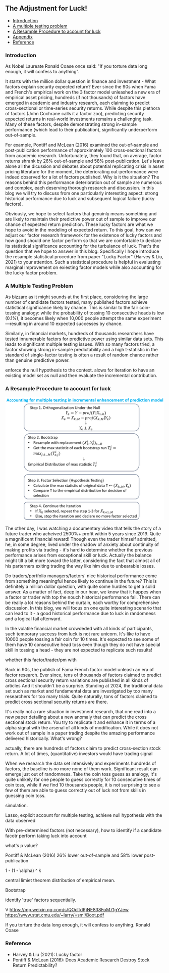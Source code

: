#

## The Adjustment for Luck!

- [Introduction](#introduction)
- [A multiple testing problem](#mul)
- [A Resample Procedure to account for luck](#resample)
- [Appendix](#appendix)
- [Reference](#ref)

### Introduction <a name="introduction"></a>


As Nobel Laureate Ronald Coase once said: "If you torture data long enough, it will confess to anything".

It starts with the million dollar question in finance and investment - What factors explain security expected return? Ever since the 90s when Fama and French's empirical work on the 3 factor model unleashed a new era of empirical asset pricing, hundreds (if not thousands) of factors have emerged in academic and industry research, each claiming to predict cross-sectional or time-series security returns. While despite this plethora of factors (John Cochrane calls it a factor zoo), predicting security expected returns in real-world investments remains a challenging task. Many of these factors, despite demonstrating strong in-sample performance (which lead to their publication), significantly underperform out-of-sample.

For example, Pontiff and McLean (2016) examined the out-of-sample and post-publication performance of approximately 100 cross-sectional factors from academic research. Unfortunately, they found that, on average, factor returns shrank by 26% out-of-sample and 58% post-publication. Let's leave alone all the dicussion and debates about potential replicating crisis in asset pricing literature for the moment, the deteriorating out-performance were indeed observed for a lot of factors published. Why is it the situation? The reasons behind this performance deterioration out of sample are numerous and complex, each deserving thorough research and discussion. In this blog we will try to discuss from one particularly interesting aspect: strong historical performance due to luck and subsequent logical failure (lucky factors).

Obviously, we hope to select factors that genuinly means something and are likely to maintain their predictive power out of sample to improve our chance of expected return prediction. These lucky factors are what we hope to avoid in the modeling of expected return. To this goal, how can we adjust our factor research framework for the existence of lucky factors and how good should one factor perform so that we are comfortable to declare its statistical significance accounting for the turbulance of luck. That's the question that we hope to answer in this blog. Specifically I hope introduce the resample statistical procedure from paper "Lucky Factor" (Harvey & Liu, 2021) to your attention. Such a statistical procedure is helpful in evaluating marginal improvement on exiesting factor models while also accounting for the lucky factor problem.


### A Multiple Testing Problem <a name="mul"></a>

As bizzare as it might sounds at the first place, considering the large number of candidate factors tested, many published factors achieve statistical significance likely by chance. This is similar to the fair coin-tossing analogy: while the probability of tossing 10 consecutive heads is low (0.1%), it becomes likely when 10,000 people attempt the same experiment—resulting in around 10 expected successes by chance.

Similarly, in financial markets, hundreds of thousands researchers have tested innumerable factors for predictive power using similar data sets. This leads to significant multiple testing issues. With so many factors tried, a factor showing strong in-sample predictability and a high t-statistic in the standard of single-factor testing is often a result of random chance rather than genuine predictive power.



enforce the null hypothesis to the context. alows for iteration to have an existing model set as null and then evaluate the incremental contribution.


### A Resample Procedure to account for luck <a name="resample"></a>



![Lucky_Sharpe](https://raw.githubusercontent.com/SkyBlueRW/SkyBlueRW.github.io/main/_posts/asset/factor_zoo_bootstrap.png)



The other day, I was watching a documentary video that tells the story of a future trader who acheived 2500%+ profit within 5 years since 2019. Quite a magnificent financial reward! Though even the trader himself admitted, he, in some degree, lived under the shadow of anxiety about continuity of making profits via trading - it's hard to determine whether the previous performance arises from exceptional skill or luck. Actually the balance might tilt a bit more toward the latter, considering the fact that almost all of his parterners exiting trading the way like him due to unbearable losses.

Do traders/portfolio managers/factors' nice historical performance come from something meaningful hence likely to continue in the future? This is definitely a million dollar question, with quite some hurdles to get a solid answer. As a matter of fact, deep in our hear, we know that it happes when a factor or trader with top the nouch historical performance fail. There can be really a lot reasons behind the curtain, each worthy for comprehensive discussion. In this blog, we will focus on one quite interesting scenario that can lead to it - a good historical performance due to luck in randomness and a logical fail afterward.



In the volatile financial market crowdeded with all kinds of participants, such temporary success from luck is not rare unicorn. It's like to have 10000 people tossing a fair coin for 10 times. It's expected to see some of them have 10 consecutive head toss even though they do not have special skill in tossing a head - they are not expected to replicate such results!

whether this factor/trader/pm with

Back in 90s, the publish of Fama French factor model unleash an era of factor research. Ever since, tens of thousands of factors claimed to predict cross sectional security return variations are published in all kinds of articles 
And it shouldn't be a surprise. Standing at 2024, the traditional data set such as market and fundamental data are investigated by too many researchers for too many trials. Quite naturally, tons of factors claimed to predict cross sectional security returns are there.

















It's really not a rare situation in investment research, that one read into a new paper detailing about a new anomaly that can predict the cross sectional stock return. You try to replicate it and enhance it in terms of a alpha signal with the arsenal of all kinds of modification. While it does not work out of sample in a paper trading despite the amazing performance delivered historically. What's wrong?

actually, there are hundreds of factors claim to predict cross-section stock return. A lot of times, (quantitative) investors would have trading signal 


When we research the data set intensively and experiments hundreds of factors, the baseline is no more none of them work. Significant result can emerge just out of randomness. Take the coin toss guess as analogy, it's quite unlikely for one people to guess correctly for 10 consecutive times of coin toss, while if we find 10 thousands people, it is not surprising to see a few of them are able to guess correctly out of luck not from skills in guessing coin toss.

simulation. 

Lasso, explicit account for multiple testing, achieve null hypothesis with the data observed

With pre-determined factors (not necessary), how to identify if a candidate facotr perform taking luck into account

what's p value?

Pontiff & McLean (2016) 26% lower out-of-sample and 58% lower post-publication

1 - (1 - \alpha) ^ k

central limiet theorem distribution of empirical mean. 

Bootstrap

identify 'true' factors sequentially.

V
https://mp.weixin.qq.com/s/QOdTdKjNE838FoM71gYJew
https://www.stat.cmu.edu/~larry/=sml/Boot.pdf

If you torture the data long enough, it will confess to anything. Ronald Coase

### Reference <a name="ref"></a>
- Harvey & Liu (2021): Lucky factor
- Pontiff & McLean (2016): Does Academic Research Destroy Stock Return Predictability?


